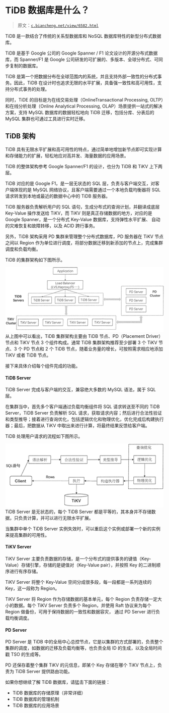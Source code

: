 # TiDB 数据库是什么？

> 原文：[`c.biancheng.net/view/6582.html`](http://c.biancheng.net/view/6582.html)

TiDB 是一款结合了传统的关系型数据库和 NoSQL 数据库特性的新型分布式数据库。

TiDB 是基于 Google 公司的 Google Spanner / F1 论文设计的开源分布式数据库，而 Spanner/F1 是 Google 公司研发的可扩展的、多版本、全球分布式、可同步复制的数据库。

TiDB 是第一个把数据分布在全球范围内的系统，并且支持外部一致性的分布式事务。因此，TiDB 在设计时也追求无限的水平扩展，具备强一致性和高可用性，支持分布式事务的处理。

同时，TiDE 的目标是为在线交易处理（OnlineTransactional Processing, OLTP）和在线分析处理（Online Analytical Processing, OLAP）场景提供一站式的解决方案，支持 MySQL 数据库的数据轻松地向 TiDB 迁移，包括分库、分表后的 MySQL 集群也可通过工具进行实时迁移。

## TiDB 架构

TiDB 具有无限水平扩展和高可用性的特点，通过简单地增加新节点即可实现计算和存储能力的扩展，轻松地应对高并发、海量数据的应用场景。

TiDB 的整体架构参考 Google Spanner/F1 的设计，也分为 TiDB 和 TiKV 上下两层。

TiDB 对应的是 Google F1，是一层无状态的 SQL 层，负责与客户端交互，对客户端体现的是 MySQL 网络协议，且客户端需要通过一个本地负载均衡器将 SQL 请求转发到本地或最近的数据中心中的 TiDB 服务器。

TiDB 服务器负责解析用户的 SQL 语句，生成分布式的查询计划，并翻译成底层 Key-Value 操作发送给 TiKV，而 TiKV 则是真正存储数据的地方，对应的是 Google Spanner，是一个分布式 Key-Value 数据库，支持弹性水平扩展、 自动的灾难恢复和故障转移，以及 ACID 跨行事务。

另外，TiDB 架构采用 PD 集群来管理整个分布式数据库，PD 服务器在 TiKV 节点之间以 Region 作为单位进行调度，将部分数据迁移到新添加的节点上，完成集群调度和负载均衡。

TiDB 的集群架构如下图所示。

![](img/5bd99ba3fb76fd0266d5e2de1081def7.png)从上图中可以看出，TiDB 集群架构主要由 TiDB 节点、PD（Placement Driver）节点和 TiKV 节点 3 个组件构成。通常 TiDB 集群架构推荐至少部署 3 个 TiKV 节点、3 个 PD 节点和 2 个 TiDB 节点，随着业务量的增长，可按照需求相应地添加 TiKV 或者 TiDB 节点。

接下来具体介绍每个组件完成的功能。

#### TiDB Server

TiDB Server 完成与客户端的交互，兼容绝大多数的 MySQL 语法，属于 SQL 层。

在集群当中，首先多个客户端通过负载均衡组件将 SQL 请求转送至不同的 TiDB Server，TiDB Server 负责解析 SQL 请求，获取请求内容；然后进行合法性验证和类型推导；接着进行查询优化，包括逻辑优化和物理优化，优化完成后构建执行器；最后，把数据从 TiKV 中取出来进行计算，将最终结果反馈给客户端。

TiDB 处理用户请求的流程如下图所示。

![](img/ac9c6385b7f26fa13e1908653cc9699e.png)TiDB Server 是无状态的，每个 TiDB Server 都是平等的，其本身并不存储数据，只负责计算，并可以进行无限水平扩展。

当集群中单个 TiDB Server 实例失效时，可以重启这个实例或部署一个新的实例来提高集群的可用性。

#### TiKV Server

TiKV Server 主要负责数据的存储，是一个分布式的提供事务的键值（Key-Value）存储引擎，存储的是键值对（Key-Value pair），并按照 Key 的二进制顺序进行有序存储。

TiKV Server 将整个 Key-Value 空间分成很多段，每一段都是一系列连续的 Key，这一段称为 Region。

TiKV Server 将 Region 作为存储数据的基本单元，每个 Region 负责存储一定大小的数据。每个 TiKV Server 负责多个 Region，并使用 Raft 协议来为每个 Region 做备份，可用于保持数据的一致性和数据容灾， 通过 PD Server 进行负载均衡调度。

#### PD Server

PD Server 是 TiDB 中的全局中心总控节点，它是以集群的方式部署的，负责整个集群的调度，如数据的迁移及负载均衡等，也负责全局 ID 的生成，以及全局时间戳 TSO 的生成等。

PD 还保存着整个集群 TiKV 的元信息，即某个 Key 存储在哪个 TiKV 节点上，负责为 TiDB Server 提供路由功能。

如果你想继续了解 TiDB 数据库，请猛击下面的链接：

*   TiDB 数据库的存储原理（非常详细）
*   TiDB 数据库的管理机制
*   TiDB 数据库的应用场景